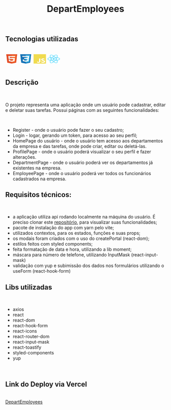 <h1 align="center" font-family="pattaya">DepartEmployees</h1><br>

<h2 font-family="pattaya">Tecnologias utilizadas</h2>
<div style="display: inline_block"><br>
<img align="center" alt="Alexandra-HTML" height="30" width="40" src="https://raw.githubusercontent.com/devicons/devicon/master/icons/html5/html5-original.svg">
<img align="center" alt="Alexandra-CSS" height="30" width="40" src="https://raw.githubusercontent.com/devicons/devicon/master/icons/css3/css3-original.svg">
<img align="center" alt="Alexandra-Js" height="30" width="40" src="https://raw.githubusercontent.com/devicons/devicon/master/icons/javascript/javascript-plain.svg">
<img align="center" alt="Alexandra-React" height="30" width="40" src="https://raw.githubusercontent.com/devicons/devicon/master/icons/react/react-original.svg">
</div><br>

<h2 font-family="pattaya">Descrição</h2><br>
<p font-family="robotto" font-size="16px" line-height="34px" align="justify">
O projeto representa uma aplicação onde um usuário pode cadastrar, editar e deletar suas tarefas. Possui páginas com as seguintes funcionalidades:
</p><br>

- Register - onde o usuário pode fazer o seu cadastro;
- Login - logar, gerando um token, para acesso ao seu perfil;
- HomePage do usuário - onde o usuário tem acesso aos departamentos da empresa e das tarefas, onde pode criar, editar ou deletá-las.
- ProfilePage - onde o usuário poderá visualizar o seu perfil e fazer alterações.
- DepartmentPage - onde o usuário poderá ver os departamentos já existentes na empresa.
- EmployeePage - onde o usuário poderá ver todos os funcionários cadastrados na empresa.

<h2 font-family="pattaya">Requisitos técnicos:</h2><br>

- a aplicação utiliza api rodando localmente na máquina do usuário. É preciso clonar este <a href="https://github.com/alexandra86/backend-departEmployees-alexandra86" font-family="robotto" font-size="16px">repositório</a>, para visualizar suas funcionalidades;
- pacote de instalação do app com yarn pelo vite;
- utilizados contextos, para os estados, funções e suas props;
- os modais foram criados com o uso do createPortal (react-dom);
- estilos feitos com styled components;
- feita formatação de data e hora, utilizando a lib moment;
- máscara para número de telefone, utilizando InputMask (react-input-mask)
- validação com yup e subimissão dos dados nos formulários utilizando o useForm (react-hook-form)

<h2 font-family="pattaya">Libs utilizadas</h2><br>
<ul style="display: inline_block">
<li font-family="robotto" font-size="16px">axios</li>
<li font-family="robotto" font-size="16px">react</li>
<li font-family="robotto" font-size="16px">react-dom</li>
<li font-family="robotto" font-size="16px">react-hook-form</li>
<li font-family="robotto" font-size="16px">react-icons</li>
<li font-family="robotto" font-size="16px">react-router-dom</li>
<li font-family="robotto" font-size="16px">react-input-mask</li>
<li font-family="robotto" font-size="16px">react-toastify</li>
<li font-family="robotto" font-size="16px">styled-components</li>
<li font-family="robotto" font-size="16px">yup</li>
</ul><br>

<h2 font-family="pattaya">Link do Deploy via Vercel</h2><br>
<a href="https://frontend-depart-employees-alexandra86-alexandra86.vercel.app/" font-family="robotto" font-size="16px">DepartEmployees</a>
